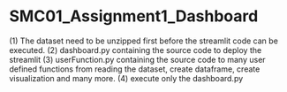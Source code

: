 # SMC01_Assignment1_Dashboard

(1) The dataset need to be unzipped first before the streamlit code can be executed.
(2) dashboard.py containing the source code to deploy the streamlit
(3) userFunction.py containing the source code to many user defined functions from reading the dataset, create dataframe, create visualization and many more.
(4) execute only the dashboard.py
